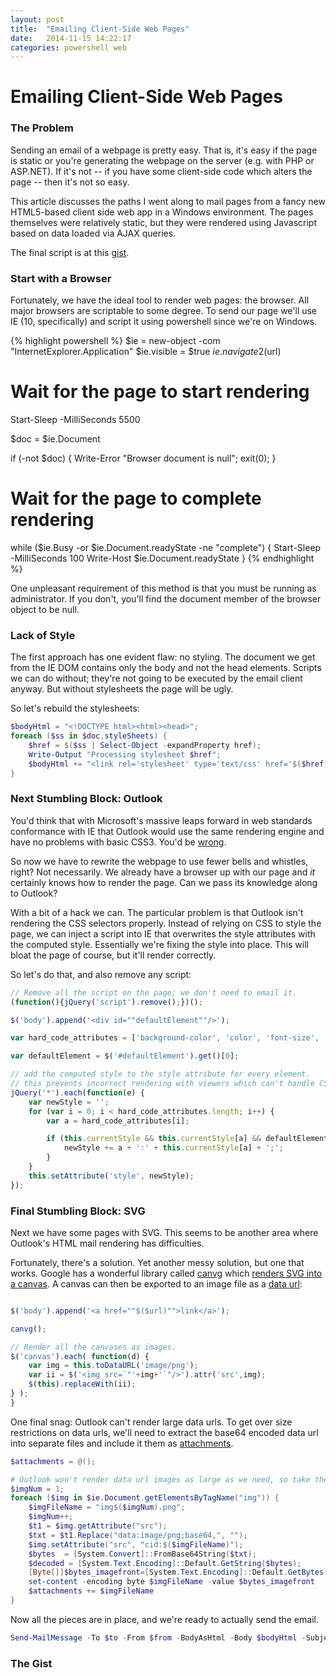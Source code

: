 ```yaml
---
layout: post
title:  "Emailing Client-Side Web Pages"
date:   2014-11-15 14:22:17
categories: powershell web
---
```


# Emailing Client-Side Web Pages

### The Problem

Sending an email of a webpage is pretty easy.  That is, it's easy if the page is static or you're generating the webpage on the server (e.g. with PHP or ASP.NET).  If it's not -- if you have some client-side code which alters the page -- then it's not so easy.

This article discusses the paths I went along to mail pages from a fancy new HTML5-based client side web app in a Windows environment.  The pages themselves were relatively static, but they were rendered using Javascript based on data loaded via AJAX queries.

The final script is at this [gist](https://gist.github.com/iainbryson/5ba37c6186fef035b403).

### Start with a Browser

Fortunately, we have the ideal tool to render web pages: the browser.  All major browsers are scriptable to some degree.  To send our page we'll use IE (10, specifically) and script it using powershell since we're on Windows.

{% highlight powershell %}
$ie = new-object -com "InternetExplorer.Application"
$ie.visible = $true
$ie.navigate2($url)

# Wait for the page to start rendering
Start-Sleep -MilliSeconds 5500

$doc = $ie.Document

if (-not $doc) { Write-Error "Browser document is null"; exit(0); }

# Wait for the page to complete rendering
while ($ie.Busy -or $ie.Document.readyState -ne "complete") {
    Start-Sleep -MilliSeconds 100
    Write-Host $ie.Document.readyState
}
{% endhighlight %}

One unpleasant requirement of this method is that you must be running as administrator.  If you don't, you'll find the document member of the browser object to be null.

### Lack of Style

The first approach has one evident flaw: no styling.  The document we get from the IE DOM contains only the body and not the head elements.  Scripts we can do without; they're not going to be executed by the email client anyway.  But without stylesheets the page will be ugly.

So let's rebuild the stylesheets:

```powershell
$bodyHtml = "<!DOCTYPE html><html><head>";
foreach ($ss in $doc.styleSheets) {
	$href = $($ss | Select-Object -expandProperty href);
	Write-Output "Processing stylesheet $href";
	$bodyHtml += "<link rel='stylesheet' type='text/css' href='$($href)' />"
}
```

### Next Stumbling Block: Outlook

You'd think that with Microsoft's massive leaps forward in web standards conformance with IE that Outlook would use the same rendering engine and have no problems with basic CSS3.  You'd be [wrong](http://www.campaignmonitor.com/css/ "so, so wrong").  

So now we have to rewrite the webpage to use fewer bells and whistles, right?  Not necessarily.  We already have a browser up with our page and *it* certainly knows how to render the page.  Can we pass its knowledge along to Outlook?

With a bit of a hack we can.  The particular problem is that Outlook isn't rendering the CSS selectors properly.  Instead of relying on CSS to style the page, we can inject a script into IE that overwrites the style attributes with the computed style.  Essentially we're fixing the style into place.  This will bloat the page of course, but it'll render correctly.

So let's do that, and also remove any script:

```javascript
// Remove all the script on the page; we don't need to email it.
(function(){jQuery('script').remove();})();

$('body').append('<div id=""defaultElement""/>'); 

var hard_code_attributes = ['background-color', 'color', 'font-size', 'font-family'];

var defaultElement = $('#defaultElement').get()[0];

// add the computed style to the style attribute for every element.
// this prevents incorrect rendering with viewers which can't handle CSS3 (i.e. Outlook).
jQuery('*').each(function(e) {
    var newStyle = '';
    for (var i = 0; i < hard_code_attributes.length; i++) {
        var a = hard_code_attributes[i];

        if (this.currentStyle && this.currentStyle[a] && defaultElement.currentStyle && this.currentStyle[a] != defaultElement.currentStyle[a] ) {
            newStyle += a + ':' + this.currentStyle[a] + ';';
        }
    }
    this.setAttribute('style', newStyle);
});
```

### Final Stumbling Block: SVG

Next we have some pages with SVG.  This seems to be another area where Outlook's HTML mail rendering has difficulties.  

Fortunately, there's a solution.  Yet another messy solution, but one that works.  Google has a wonderful library called [canvg](http://code.google.com/p/canvg/ "canvg") which [renders SVG into a canvas](http://stackoverflow.com/questions/3975499/convert-svg-to-image-jpeg-png-etc-in-the-browser).  A canvas can then be exported to an image file as a [data url](http://stackoverflow.com/questions/923885/capture-html-canvas-as-gif-jpg-png-pdf):

```javascript

$('body').append('<a href=""$($url)"">link</a>'); 

canvg();

// Render all the canvases as images.
$('canvas').each( function(d) {
    var img = this.toDataURL('image/png');
    var ii = $('<img src=`"'+img+'`"/>').attr('src',img);
    $(this).replaceWith(ii);
} ); 
}
```

One final snag: Outlook can't render large data urls. To get over size restrictions on data urls, we'll need to extract the base64 encoded data url into separate files and include it them as [attachments](http://social.technet.microsoft.com/Forums/en-US/winserverpowershell/thread/90ff6edd-75db-443a-bcaf-194f6f37e829 "helpful code").

```powershell
$attachments = @();

# Outlook won't render data url images as large as we need, so take the turn the data url into a separate file.
$imgNum = 1;
foreach ($img in $ie.Document.getElementsByTagName("img")) {
    $imgFileName = "img$($imgNum).png";
    $imgNum++;
    $t1 = $img.getAttribute("src");
    $txt = $t1.Replace("data:image/png;base64,", "");
    $img.setAttribute("src", "cid:$($imgFileName)");
    $bytes  = [System.Convert]::FromBase64String($txt);
    $decoded = [System.Text.Encoding]::Default.GetString($bytes); 
    [Byte[]]$bytes_imagefront=[System.Text.Encoding]::Default.GetBytes($decoded)
    set-content -encoding byte $imgFileName -value $bytes_imagefront
    $attachments += $imgFileName
}
```

Now all the pieces are in place, and we're ready to actually send the email.

```powershell
Send-MailMessage -To $to -From $from -BodyAsHtml -Body $bodyHtml -Subject $subject -SmtpServer smtphost -Attachments $attachments
```


### The Gist

<script src="https://gist.github.com/iainbryson/5ba37c6186fef035b403.js"></script>

